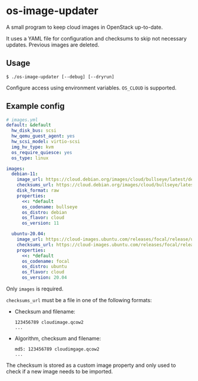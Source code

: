 # os-image-updater

A small program to keep cloud images in OpenStack up-to-date.

It uses a YAML file for configuration and checksums to skip not necessary updates. Previous images are deleted.

## Usage

```
$ ./os-image-updater [--debug] [--dryrun]
```

Configure access using environment variables. `OS_CLOUD` is supported.

## Example config

```yml
# images.yml
default: &default
  hw_disk_bus: scsi
  hw_qemu_guest_agent: yes
  hw_scsi_model: virtio-scsi
  img_hv_type: kvm
  os_require_quiesce: yes
  os_type: linux

images:
  debian-11:
    image_url: https://cloud.debian.org/images/cloud/bullseye/latest/debian-11-genericcloud-amd64.raw
    checksums_url: https://cloud.debian.org/images/cloud/bullseye/latest/SHA512SUMS
    disk_format: raw
    properties:
      <<: *default
      os_codename: bullseye
      os_distro: debian
      os_flavor: cloud
      os_version: 11

  ubuntu-20.04:
    image_url: https://cloud-images.ubuntu.com/releases/focal/release/ubuntu-20.04-server-cloudimg-amd64.img
    checksums_url: https://cloud-images.ubuntu.com/releases/focal/release/MD5SUMS
    properties:
      <<: *default
      os_codename: focal
      os_distro: ubuntu
      os_flavor: cloud
      os_version: 20.04
```

Only `images` is required.

`checksums_url` must be a file in one of the following formats:

* Checksum and filename:

      123456789 cloudimage.qcow2
      ...

* Algorithm, checksum and filename:

      md5: 123456789 cloudimgage.qcow2
      ...

The checksum is stored as a custom image property and only used to check if a new image needs to be imported.
